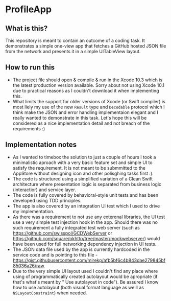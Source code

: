 # ProfileApp

## What is this?

This repository is meant to contain an outcome of a coding task. It demonstrates a simple one-view app that fetches a GitHub hosted JSON file from the network and presents it in a simple UITableView layout.

## How to run this

* The project file should open & compile & run in the Xcode 10.3 which is the latest production version available. Sorry about not using Xcode 10.1 due to practical reasons as I couldn't download it when implementing this.
* What limits the support for older versions of Xcode (or  Swift compiler) is most liely my use of the new `Result` type and `Decodable` protocol which I think make the JSON and error handling implementaion elegant and I really wanted to demonstrate in this task. Let's hope this will be considered as a nice implementation detail and not breach of the requirements :)

## Implementation notes

* As I wanted to timebox the solution to just a couple of hours I took a minimalistic aproach with a very basic feature set and simple UI to satisfy the requirement. It is not meant to be submmitted to the AppStore without designing icon and other polisghing tasks first :).
* The code is structured using a simplified variation of a Clean Swift architecture where presentation logic is separated from business logic (interactior) and service layer.
* The code is fully covered by behavioral-style unit tests and has been developed using TDD principles.
* The app is also covered by an integration UI test which I used to drive my implementation.
* As there was a requirement to not use any exterenal libraries, the UI test use a very simple test injection hook in the app. Should there was no such requirement a fully integrated test web server (such as https://github.com/swisspol/GCDWebServer or https://github.com/square/okhttp/tree/master/mockwebserver) would have been used for full networking dependency injection in UI tests.
* The JSON data file used by the app is currently hardcoded in the service code and is pointing to this file - https://gist.githubusercontent.com/mirekp/afb5bf6c4b843dae279845bf85036a26/raw.  
* Due to the very simple UI layout used I couldn't find any place where using of programmatically created autolayout would be apropriate (if that's what's meant by " Use autolayout in code"). Be assured I know how to use autolayout (both visual format language as welll as `NSLayoutConstraint`) when needed.
